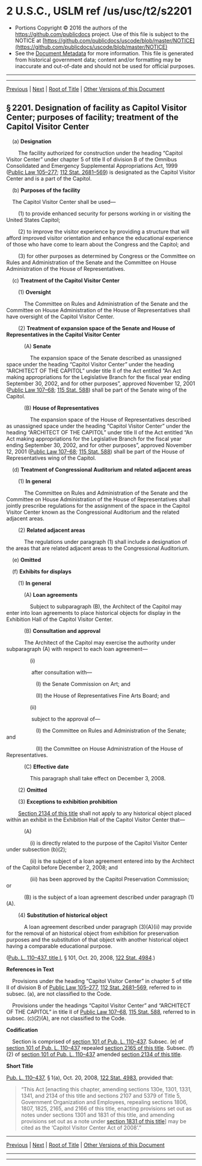 ---
---

# 2 U.S.C., USLM ref /us/usc/t2/s2201

* Portions Copyright © 2016 the authors of the https://github.com/publicdocs project.
  Use of this file is subject to the NOTICE at [https://github.com/publicdocs/uscode/blob/master/NOTICE](https://github.com/publicdocs/uscode/blob/master/NOTICE)
* See the [Document Metadata](././../../../../..//README.md) for more information.
  This file is generated from historical government data; content and/or formatting may be inaccurate and out-of-date and should not be used for official purposes.

----------
----------

[Previous](./../../../../..//us/usc/t2/ch31/schI/m__us_usc_t2_ch31_schI.md) | [Next](./../../../../..//us/usc/t2/ch31/schI/m__us_usc_t2_s2202.md) | [Root of Title](./../../../../../) | [Other Versions of this Document](https://publicdocs.github.io/go/links?ns=uslm&ref=%2Fus%2Fusc%2Ft2%2Fs2201)

## § 2201. Designation of facility as Capitol Visitor Center; purposes of facility; treatment of the Capitol Visitor Center

    (a) __Designation__ 

        The facility authorized for construction under the heading “Capitol Visitor Center” under chapter 5 of title II of division B of the Omnibus Consolidated and Emergency Supplemental Appropriations Act, 1999 ([Public Law 105–277][/us/pl/105/277]; [112 Stat. 2681–569][/us/stat/112/2681-569]) is designated as the Capitol Visitor Center and is a part of the Capitol.

    (b) __Purposes of the facility__ 

    The Capitol Visitor Center shall be used—

        (1) to provide enhanced security for persons working in or visiting the United States Capitol;

        (2) to improve the visitor experience by providing a structure that will afford improved visitor orientation and enhance the educational experience of those who have come to learn about the Congress and the Capitol; and

        (3) for other purposes as determined by Congress or the Committee on Rules and Administration of the Senate and the Committee on House Administration of the House of Representatives.

    (c) __Treatment of the Capitol Visitor Center__ 

        (1) __Oversight__ 

            The Committee on Rules and Administration of the Senate and the Committee on House Administration of the House of Representatives shall have oversight of the Capitol Visitor Center.

        (2) __Treatment of expansion space of the Senate and House of Representatives in the Capitol Visitor Center__ 

            (A) __Senate__ 

                The expansion space of the Senate described as unassigned space under the heading “Capitol Visitor Center” under the heading “ARCHITECT OF THE CAPITOL” under title II of the Act entitled “An Act making appropriations for the Legislative Branch for the fiscal year ending September 30, 2002, and for other purposes”, approved November 12, 2001 ([Public Law 107–68][/us/pl/107/68]; [115 Stat. 588][/us/stat/115/588]) shall be part of the Senate wing of the Capitol.

            (B) __House of Representatives__ 

                The expansion space of the House of Representatives described as unassigned space under the heading “Capitol Visitor Center” under the heading “ARCHITECT OF THE CAPITOL” under title II of the Act entitled “An Act making appropriations for the Legislative Branch for the fiscal year ending September 30, 2002, and for other purposes”, approved November 12, 2001 ([Public Law 107–68][/us/pl/107/68]; [115 Stat. 588][/us/stat/115/588]) shall be part of the House of Representatives wing of the Capitol.

    (d) __Treatment of Congressional Auditorium and related adjacent areas__ 

        (1) __In general__ 

            The Committee on Rules and Administration of the Senate and the Committee on House Administration of the House of Representatives shall jointly prescribe regulations for the assignment of the space in the Capitol Visitor Center known as the Congressional Auditorium and the related adjacent areas.

        (2) __Related adjacent areas__ 

            The regulations under paragraph (1) shall include a designation of the areas that are related adjacent areas to the Congressional Auditorium.

    (e) __Omitted__ 

    (f) __Exhibits for displays__ 

        (1) __In general__ 

            (A) __Loan agreements__ 

                Subject to subparagraph (B), the Architect of the Capitol may enter into loan agreements to place historical objects for display in the Exhibition Hall of the Capitol Visitor Center.

            (B) __Consultation and approval__ 

            The Architect of the Capitol may exercise the authority under subparagraph (A) with respect to each loan agreement—

                (i)

                 after consultation with—

                    (I) the Senate Commission on Art; and

                    (II) the House of Representatives Fine Arts Board; and

                (ii)

                 subject to the approval of—

                    (I) the Committee on Rules and Administration of the Senate; and

                    (II) the Committee on House Administration of the House of Representatives.

            (C) __Effective date__ 

                This paragraph shall take effect on December 3, 2008.

        (2) __Omitted__ 

        (3) __Exceptions to exhibition prohibition__ 

        [Section 2134 of this title][/us/usc/t2/s2134] shall not apply to any historical object placed within an exhibit in the Exhibition Hall of the Capitol Visitor Center that—

            (A)

                (i) is directly related to the purpose of the Capitol Visitor Center under subsection (b)(2);

                (ii) is the subject of a loan agreement entered into by the Architect of the Capitol before December 2, 2008; and

                (iii) has been approved by the Capitol Preservation Commission; or

            (B) is the subject of a loan agreement described under paragraph (1)(A).

        (4) __Substitution of historical object__ 

            A loan agreement described under paragraph (3)(A)(ii) may provide for the removal of an historical object from exhibition for preservation purposes and the substitution of that object with another historical object having a comparable educational purpose.

([Pub. L. 110–437, title I][/us/pl/110/437/tI], § 101, Oct. 20, 2008, [122 Stat. 4984][/us/stat/122/4984].)

 __References in Text__ 

    Provisions under the heading “Capitol Visitor Center” in chapter 5 of title II of division B of [Public Law 105–277][/us/pl/105/277], [112 Stat. 2681–569][/us/stat/112/2681-569], referred to in subsec. (a), are not classified to the Code.

    Provisions under the headings “Capitol Visitor Center” and “ARCHITECT OF THE CAPITOL” in title II of [Public Law 107–68][/us/pl/107/68], [115 Stat. 588][/us/stat/115/588], referred to in subsec. (c)(2)(A), are not classified to the Code.

 __Codification__ 

    Section is comprised of [section 101 of Pub. L. 110–437][/us/pl/110/437/s101]. Subsec. (e) of [section 101 of Pub. L. 110–437][/us/pl/110/437/s101] repealed [section 2165 of this title][/us/usc/t2/s2165]. Subsec. (f)(2) of [section 101 of Pub. L. 110–437][/us/pl/110/437/s101] amended [section 2134 of this title][/us/usc/t2/s2134].

 __Short Title__ 

[Pub. L. 110–437][/us/pl/110/437], § 1(a), Oct. 20, 2008, [122 Stat. 4983][/us/stat/122/4983], provided that: 

> “This Act \[enacting this chapter, amending sections 130e, 1301, 1331, 1341, and 2134 of this title and sections 2107 and 5379 of Title 5, Government Organization and Employees, repealing sections 1806, 1807, 1825, 2165, and 2166 of this title, enacting provisions set out as notes under sections 1301 and 1831 of this title, and amending provisions set out as a note under [section 1831 of this title][/us/usc/t2/s1831]\] may be cited as the ‘Capitol Visitor Center Act of 2008’.”

----------

[Previous](./../../../../..//us/usc/t2/ch31/schI/m__us_usc_t2_ch31_schI.md) | [Next](./../../../../..//us/usc/t2/ch31/schI/m__us_usc_t2_s2202.md) | [Root of Title](./../../../../../) | [Other Versions of this Document](https://publicdocs.github.io/go/links?ns=uslm&ref=%2Fus%2Fusc%2Ft2%2Fs2201)

----------
----------

[/us/pl/105/277]: https://publicdocs.github.io/go/links?ns=uslm&ref=%2Fus%2Fpl%2F105%2F277
[/us/stat/112/2681-569]: https://publicdocs.github.io/go/links?ns=uslm&ref=%2Fus%2Fstat%2F112%2F2681-569
[/us/pl/107/68]: https://publicdocs.github.io/go/links?ns=uslm&ref=%2Fus%2Fpl%2F107%2F68
[/us/stat/115/588]: https://publicdocs.github.io/go/links?ns=uslm&ref=%2Fus%2Fstat%2F115%2F588
[/us/pl/107/68]: https://publicdocs.github.io/go/links?ns=uslm&ref=%2Fus%2Fpl%2F107%2F68
[/us/stat/115/588]: https://publicdocs.github.io/go/links?ns=uslm&ref=%2Fus%2Fstat%2F115%2F588
[/us/usc/t2/s2134]: https://publicdocs.github.io/go/links?ns=uslm&ref=%2Fus%2Fusc%2Ft2%2Fs2134
[/us/pl/110/437/tI]: https://publicdocs.github.io/go/links?ns=uslm&ref=%2Fus%2Fpl%2F110%2F437%2FtI
[/us/stat/122/4984]: https://publicdocs.github.io/go/links?ns=uslm&ref=%2Fus%2Fstat%2F122%2F4984
[/us/pl/105/277]: https://publicdocs.github.io/go/links?ns=uslm&ref=%2Fus%2Fpl%2F105%2F277
[/us/stat/112/2681-569]: https://publicdocs.github.io/go/links?ns=uslm&ref=%2Fus%2Fstat%2F112%2F2681-569
[/us/pl/107/68]: https://publicdocs.github.io/go/links?ns=uslm&ref=%2Fus%2Fpl%2F107%2F68
[/us/stat/115/588]: https://publicdocs.github.io/go/links?ns=uslm&ref=%2Fus%2Fstat%2F115%2F588
[/us/pl/110/437/s101]: https://publicdocs.github.io/go/links?ns=uslm&ref=%2Fus%2Fpl%2F110%2F437%2Fs101
[/us/pl/110/437/s101]: https://publicdocs.github.io/go/links?ns=uslm&ref=%2Fus%2Fpl%2F110%2F437%2Fs101
[/us/usc/t2/s2165]: https://publicdocs.github.io/go/links?ns=uslm&ref=%2Fus%2Fusc%2Ft2%2Fs2165
[/us/pl/110/437/s101]: https://publicdocs.github.io/go/links?ns=uslm&ref=%2Fus%2Fpl%2F110%2F437%2Fs101
[/us/usc/t2/s2134]: https://publicdocs.github.io/go/links?ns=uslm&ref=%2Fus%2Fusc%2Ft2%2Fs2134
[/us/pl/110/437]: https://publicdocs.github.io/go/links?ns=uslm&ref=%2Fus%2Fpl%2F110%2F437
[/us/stat/122/4983]: https://publicdocs.github.io/go/links?ns=uslm&ref=%2Fus%2Fstat%2F122%2F4983
[/us/usc/t2/s1831]: https://publicdocs.github.io/go/links?ns=uslm&ref=%2Fus%2Fusc%2Ft2%2Fs1831


